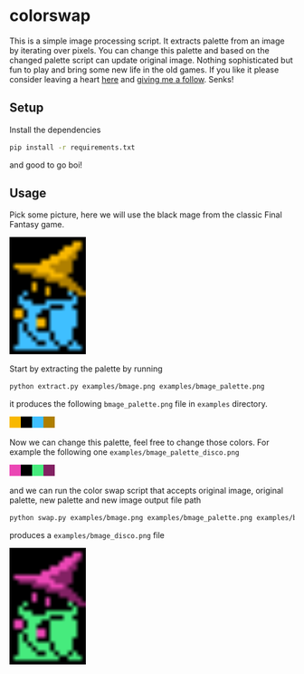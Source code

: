 # colorswap

This is a simple image processing script. It extracts palette from an image by iterating over pixels. You can change this palette and based on the changed palette script can update original image. Nothing sophisticated but fun to play and bring some new life in the old games. If you like it please consider leaving a heart [here](https://twitter.com/MarekNarozniak/status/1472225450038476801) and [giving me a follow](https://twitter.com/MarekNarozniak). Senks!

## Setup

Install the dependencies

```sh
pip install -r requirements.txt
```

and good to go boi!

## Usage

Pick some picture, here we will use the black mage from the classic Final Fantasy game.

<img src="https://github.com/marekyggdrasil/colorswap/blob/main/examples/bmage.png?raw=true" width="135" heigth="208">

Start by extracting the palette by running

```sh
python extract.py examples/bmage.png examples/bmage_palette.png
```

it produces the following `bmage_palette.png` file in `examples` directory.

![original black mage palette](https://github.com/marekyggdrasil/colorswap/blob/main/examples/bmage_palette.png?raw=true)

Now we can change this palette, feel free to change those colors. For example the following one `examples/bmage_palette_disco.png`

![disco black mage palette](https://github.com/marekyggdrasil/colorswap/blob/main/examples/bmage_palette_disco.png?raw=true)

and we can run the color swap script that accepts original image, original palette, new palette and new image output file path

```sh
python swap.py examples/bmage.png examples/bmage_palette.png examples/bmage_palette_disco.png examples/bmage_disco.png
```

produces a `examples/bmage_disco.png` file

<img src="https://github.com/marekyggdrasil/colorswap/blob/main/examples/bmage_disco.png?raw=true" width="135" heigth="208">
